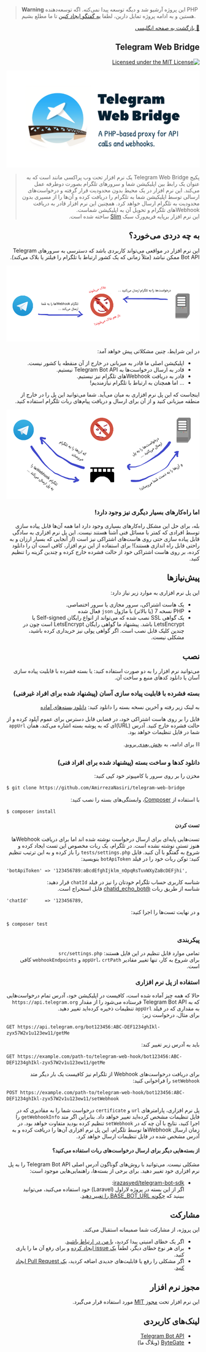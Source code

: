 > **Warning**
> این پروژه آرشیو شد و دیگه توسعه پیدا نمی‌کنه. اگه توسعه‌دهنده PHP هستین و به ادامه پروژه تمایل دارین،‌ لطفا [یه گفتگو ایجاد کنین](https://github.com/AmirrezaNasiri/telegram-web-bridge/discussions/new?category=general) تا ما مطلع بشیم.


<div dir="rtl" align="right">

[🔸 بازگشت به صفحه انگلیسی](README.md)

## Telegram Web Bridge
[![Licensed under the MIT License](https://img.shields.io/badge/License-MIT-blue.svg)](LICENSE)

![Telegram Web Bridge](assets/telegram-web-bridge-preview.png)

> پکیج Telegram Web Bridge یک نرم افزار تحت وب پراکسی مانند است که به عنوان یک رابط بین اپلیکیشن شما و سرورهای تلگرام بصورت دوطرفه عمل می‌کند. این نرم افزار در یک محیط بدون محدودیت قرار گرفته و درخواست‌های ارسالی توسط اپلیکیشن شما به تلگرام را دریافت کرده و آن‌ها را از مسیری بدون محدودیت به تلگرام ارسال خواهد کرد. همچنین این نرم افزار قادر به دریافت Webhookهای تلگرام و تحویل آن به اپلیکیشن شماست.  
> این نرم افزار برپایه فریم‌ورک سبک [Slim](https://github.com/slimphp/Slim) ساخته شده است.

## به چه دردی می‌خورد؟

این نرم افزار در مواقعی می‌تواند کاربردی باشد که دسترسی به سرورهای Telegram Bot API ممکن نباشد (مثلاً زمانی که یک کشور ارتباط با تلگرام را فیلتر یا بلاک می‌کند).

![ارتباط بدون پراکسی](assets/fa-IR/without_proxy.png)

در این شرایط، چنین مشکلاتی پیش خواهد آمد:
* اپلیکیشن اصلی ما قادر به میزبانی در خارج از آن منقطه یا کشور نیست.
* قادر به ارسال درخواست‌ها به Telegram Bot API نیستیم.
* قادر به دریافت Webhookهای تلگرام نیز نیستیم.
* ... اما همچنان به ارتباط با تلگرام نیازمندیم!

اینجاست که این پل نرم افزاری به میان می‌آید. شما می‌توانید این پل را در خارج از منطقه میزبانی کنید و از آن برای ارسال و دریافت پیام‌های ربات تلگرام استفاده کنید.

![ارتباط با پراکسی](assets/fa-IR/with_proxy.png)

### اما راه‌کارهای بسیار دیگری نیز وجود دارد!
بله، برای حل این مشکل راه‌کارهای بسیاری وجود دارد اما همه آن‌ها قابل پیاده سازی توسط افرادی که کمتر با مسائل فنی آشنا هستند نیست.
این پل نرم افزاری به سادگی قابل پیاده سازی حتی روی هاست‌های اشتراکی نیز است (از آنجایی که بسیار ارزان و به راحتی قابل راه اندازی هستند)! برای استفاده از این نرم افزار، کافی است آن را دانلود کرده، بر روی هاست اشتراکی خود از حالت فشرده خارج کرده و چندین گزینه را تنظیم کنید.

## پیش‌نیازها
این پل نرم افزاری به موارد زیر نیاز دارد:
* یک هاست اشتراکی، سرور مجازی یا سرور اختصاصی.
* PHP نسخه 7 (یا بالاتر) با ماژول `json` فعال شده
* یک گواهی SSL نصب شده که می‌تواند از انواع رایگان Self-signed یا LetsEncrypt باشد. پیشنهاد ما گواهی رایگان LetsEncrypt است چون در چندین کلیک قابل نصب است. اگر گواهی پولی نیز خریداری کرده باشید، مشکلی نیست.

## نصب
می‌توانید نرم افزار را به دو صورت استفاده کنید: یا بسته فشرده با قابلیت پیاده سازی آسان یا دانلود کدهای منبع و ساخت آن.

### بسته فشرده با قابلیت پیاده سازی آسان (پیشنهاد شده برای افراد غیرفنی)
به لینک زیر رفته و آخرین نسخه بسته را دانلود کنید:
[دانلود بسته‌های آماده](https://github.com/AmirrezaNasiri/telegram-web-bridge/releases)  

فایل را بر روی هاست اشتراکی خود، در فضایی قابل دسترس برای عموم آپلود کرده و از حالت فشرده خارج کنید. آدرس (URL)ای که به پوشه بسته اشاره می‌کند، همان `appUrl` شما در فایل تنظیمات خواهد بود.

⛓ برای ادامه، به [بخش بعدی بروید](#configuration).

### دانلود کدها و ساخت بسته (پیشنهاد شده برای افراد فنی)
مخزن را بر روی سرور یا کامپیوتر خود کپی کنید:
<div dir="ltr" align="left">
  
```bash
$ git clone https://github.com/AmirrezaNasiri/telegram-web-bridge
```
</div>

با استفاده از [Composer](https://getcomposer.org/download/)، وابستگی‌های بسته را نصب کنید:
<div dir="ltr" align="left">
  
```bash
$ composer install
```
</div>

#### تست کردن
تست‌هایی پایه‌ای برای ارسال درخواست نوشته شده اند اما برای دریافت Webhookها هنوز تستی نوشته نشده است. در تلگرام، یک ربات مخصوص این تست ایجاد کرده و شروع به گفتگو با آن کنید. فایل `tests/settings.php` را باز کرده و به این ترتیب تنظیم کنید:
توکن ربات خود را در فیلد `botApiToken` بنویسید:
<div dir="ltr" align="left">
  
```
'botApiToken' => '123456789:aBcdEfghIjklm_nOpqRsTuvWXyZaBcDEFjhi',
```
</div>

شناسه کاربری حساب تلگرام خودتان را نیز در فیلد `chatId` قرار دهید:  
شناسه از طریق ربات [@chatid_echo_bot](https://t.me/chatid_echo_bot) قابل استخراج است.
<div dir="ltr" align="left">
  
```
'chatId'      => '123456789,
```
</div>

و در نهایت تست‌ها را اجرا کنید:
<div dir="ltr" align="left">
  
```bash
$ composer test
```
</div>

### پیکربندی
تمامی موارد قابل تنظیم در این فایل هستند: `src/settings.php`  
برای شروع به کار، تنها تغییر مقادیر `appUrl`، `crtPath` و `webhookEndpoints` کافی است.

### استفاده از پل نرم افزاری
حالا که همه چیز آماده شده است، کافیست در اپلیکیشن خود، آدرس تمام درخواست‌هایی که به Telegram Bot API فرستاده می‌شود را از مقدار `https://api.telegram.org` به مقداری که در فیلد `appUrl` تنظیمات ذخیره کرده‌اید تغییر دهید.  
برای مثال، درخواست زیر:
<div dir="ltr" align="left">
  
```http request
GET https://api.telegram.org/bot123456:ABC-DEF1234ghIkl-zyx57W2v1u123ew11/getMe
```
</div>

باید به آدرس زیر تغییر کند:
<div dir="ltr" align="left">
  
```http request
GET https://example.com/path-to/telegram-web-hook/bot123456:ABC-DEF1234ghIkl-zyx57W2v1u123ew11/getMe
```
</div>

برای دریافت درخواست‌های Webhook از تلگرام نیز کافیست یک بار دیگر متد `setWebhook` را فراخوانی کنید:
<div dir="ltr" align="left">
  
```http request
POST https://example.com/path-to/telegram-web-hook/bot123456:ABC-DEF1234ghIkl-zyx57W2v1u123ew11/setWebhook
```
</div>

پل نرم افزاری، پارامترهای `url` و `certificate` درخواست شما را به مقادیری که در فایل تنظیمات مشخص کرده‌اید تغییر خواهد داد. بنابراین اگر متد `getWebhookInfo` را اجرا کنید، نتایج با آن چه که در `setWebhook` تنظیم کرده بودید متفاوت خواهد بود.
در زمان ارسال Webhookها توسط تلگرام، این پل نرم افزاری آن‌ها را دریافت کرده و به آدرس مشخص شده در فایل تنظیمات ارسال خواهد کرد.

#### از بسته‌هایی دیگر برای ارسال درخواست‌های ربات استفاده می‌کنید؟
مشکلی نیست. می‌توانید با روش‌های گوناگون آدرس اصلی Telegram Bot API را به پل نرم افزاری خود تغییر دهید. برای برخی از بسته‌ها، راهنمایی‌هایی موجود است:
* [irazasyed/telegram-bot-sdk](https://github.com/irazasyed/telegram-bot-sdk/):  
اگر از این بسته در پروژه لاراول (Laravel) خود استفاده می‌کنید، می‌توانید ببینید که [چگونه BASE_BOT_URL را تغییر دهید](https://github.com/irazasyed/telegram-bot-sdk/issues/632#issuecomment-482867189).

## مشارکت
این پروژه، از مشارکت شما صمیمانه استقبال می‌کند.
* اگر یک خطای امنیتی پیدا کردید، [با من در ارتباط باشید](http://amirreza.in/#page-contact).
* برای هر نوع خطای دیگر، لطفاً [یک issue ایجاد کرده](https://github.com/AmirrezaNasiri/telegram-web-bridge/issues) و برای رفع آن ما را یاری کنید.
* اگر مشکلی را رفع یا قابلیت‌های جدیدی اضافه کردید، [یک Pull Request ایجاد کنید](https://github.com/AmirrezaNasiri/telegram-web-bridge/pulls).

## مجوز نرم افزار
این نرم افزار تحت [مجوز MIT](LICENSE) مورد استفاده قرار می‌گیرد.

## لینک‌های کاربردی
* [Telegram Bot API](https://core.telegram.org/bots/api)
* [ByteGate](https://bytegate.ir/) (وبلاگ ما)

</div>
